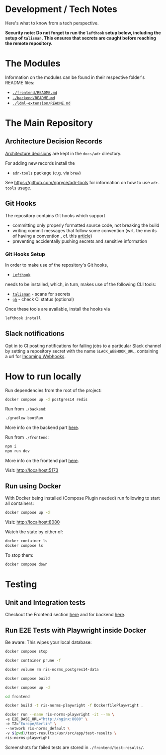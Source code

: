 # Development / Tech Notes

Here's what to know from a tech perspective.

**Security note: Do not forget to run the `lefthook` setup below, including the setup of `talisman`. This ensures that secrets are caught before reaching the remote repository.**

# The Modules

Information on the modules can be found in their respective folder's README files:

- [`./frontend/README.md`](./frontend/README.md)
- [`./backend/README.md`](./backend/README.md)
- [`./ldml-extension/README.md`](./backend/README.md)

# The Main Repository

## Architecture Decision Records

[Architecture decisions](https://cognitect.com/blog/2011/11/15/documenting-architecture-decisions)
are kept in the `docs/adr` directory.

For adding new records install the

- [`adr-tools`](https://github.com/npryce/adr-tools) package (e.g. via [`brew`](https://formulae.brew.sh/formula/adr-tools))

See https://github.com/npryce/adr-tools for information on how to use `adr-tools` usage.

## Git Hooks

The repository contains Git hooks which support

- committing only properly formatted source code, not breaking the build
- writing commit messages that follow some convention (wrt. the merits of having a convention , cf. this [article](https://chris.beams.io/posts/git-commit/))
- preventing accidentally pushing secrets and sensitive information

### Git Hooks Setup

In order to make use of the repository's Git hooks,

- [`Lefthook`](https://github.com/evilmartians/lefthook)

needs to be installed, which, in turn, makes use of the following CLI tools:

- [`talisman`](https://thoughtworks.github.io/talisman/docs) - scans for secrets
- [`gh`](https://github.com/cli/cli) - check CI status (optional)

Once these tools are available, install the hooks via

```bash
lefthook install
```

## Slack notifications

Opt in to CI posting notifications for failing jobs to a particular Slack channel by setting a repository secret
with the name `SLACK_WEBHOOK_URL`, containing a url for [Incoming Webhooks](https://api.slack.com/messaging/webhooks).

# How to run locally

Run dependencies from the root of the project:
```bash
docker compose up -d postgres14 redis
```

Run from `./backend`:
```bash
./gradlew bootRun
```
More info on the backend part [here](./backend/README.md).

Run from `./frontend`:
```bash
npm i
npm run dev
```
More info on the frontend part [here](./frontend/README.md).

Visit: [http://localhost:5173](http://localhost:5173)

## Run using Docker

With Docker being installed (Compose Plugin needed) run following to start all containers:
```bash
docker compose up -d
```

Visit: [http://localhost:8080](http://localhost:8080)


Watch the state by either of:
```bash
docker container ls
docker compose ls
```

To stop them:
```bash
docker compose down
```

# Testing

## Unit and Integration tests

Checkout the Frontend section [here](./frontend/README.md#quick-start) and for backend [here](./backend/README.md#tests).

## Run E2E Tests with Playwright inside Docker
Be aware: This wipes your local database:
```bash
docker compose stop

docker container prune -f

docker volume rm ris-norms_postgres14-data

docker compose build

docker compose up -d

cd frontend

docker build -t ris-norms-playwright -f DockerfilePlaywright .

docker run --name ris-norms-playwright -it --rm \
-e E2E_BASE_URL="http://nginx:8080" \
-e TZ="Europe/Berlin" \
--network ris-norms_default \
-v $(pwd)/test-results:/usr/src/app/test-results \
ris-norms-playwright
```
Screenshots for failed tests are stored in `./frontend/test-results/`.
